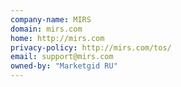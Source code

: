 ```yaml
---
company-name: MIRS
domain: mirs.com
home: http://mirs.com
privacy-policy: http://mirs.com/tos/
email: support@mirs.com
owned-by: "Marketgid RU"
---
```




